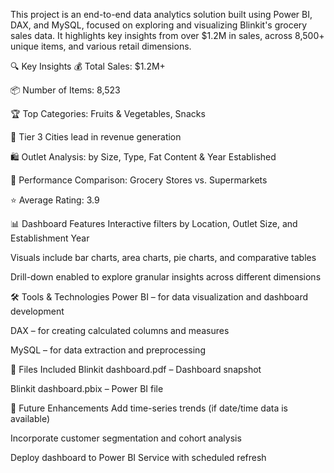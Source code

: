 This project is an end-to-end data analytics solution built using Power BI, DAX, and MySQL, focused on exploring and visualizing Blinkit's grocery sales data. It highlights key insights from over $1.2M in sales, across 8,500+ unique items, and various retail dimensions.

🔍 Key Insights
💰 Total Sales: $1.2M+

📦 Number of Items: 8,523

🏆 Top Categories: Fruits & Vegetables, Snacks

📍 Tier 3 Cities lead in revenue generation

🛍️ Outlet Analysis: by Size, Type, Fat Content & Year Established

🛒 Performance Comparison: Grocery Stores vs. Supermarkets

⭐ Average Rating: 3.9

📊 Dashboard Features
Interactive filters by Location, Outlet Size, and Establishment Year

Visuals include bar charts, area charts, pie charts, and comparative tables

Drill-down enabled to explore granular insights across different dimensions

🛠 Tools & Technologies
Power BI – for data visualization and dashboard development

DAX – for creating calculated columns and measures

MySQL – for data extraction and preprocessing

📁 Files Included
Blinkit dashboard.pdf – Dashboard snapshot

Blinkit dashboard.pbix – Power BI file

🚀 Future Enhancements
Add time-series trends (if date/time data is available)

Incorporate customer segmentation and cohort analysis

Deploy dashboard to Power BI Service with scheduled refresh
